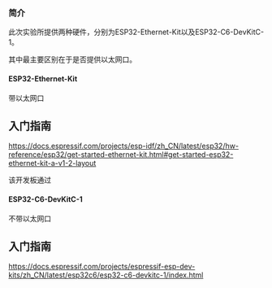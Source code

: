 
### 简介
此次实验所提供两种硬件，分别为ESP32-Ethernet-Kit以及ESP32-C6-DevKitC-1。

其中最主要区别在于是否提供以太网口。
#### ESP32-Ethernet-Kit
带以太网口

## 入门指南

https://docs.espressif.com/projects/esp-idf/zh_CN/latest/esp32/hw-reference/esp32/get-started-ethernet-kit.html#get-started-esp32-ethernet-kit-a-v1-2-layout

该开发板通过
#### ESP32-C6-DevKitC-1
不带以太网口
## 入门指南
https://docs.espressif.com/projects/espressif-esp-dev-kits/zh_CN/latest/esp32c6/esp32-c6-devkitc-1/index.html

